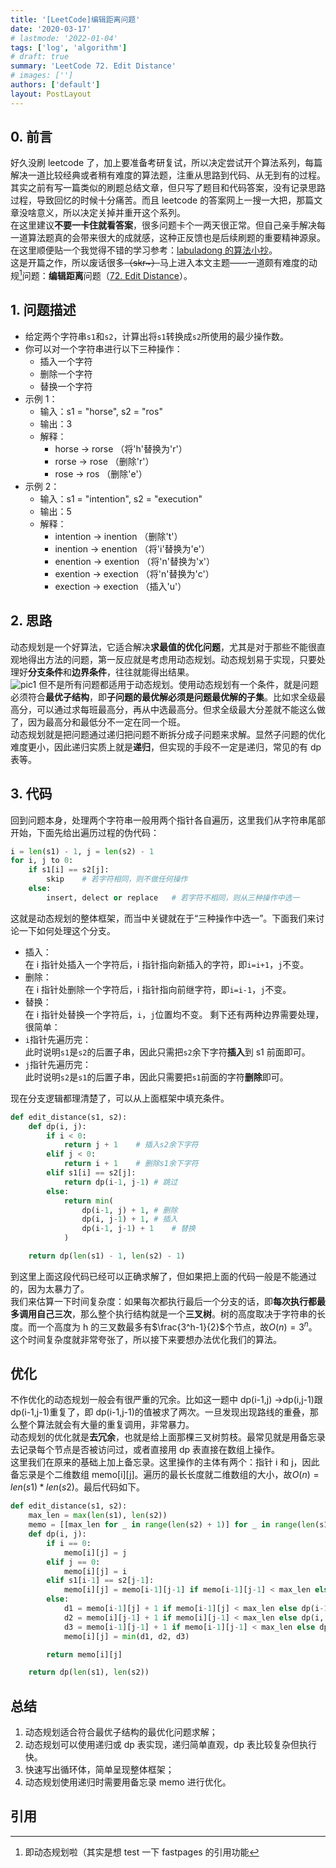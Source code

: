 ```yaml
---
title: '[LeetCode]编辑距离问题'
date: '2020-03-17'
# lastmode: '2022-01-04'
tags: ['log', 'algorithm']
# draft: true
summary: 'LeetCode 72. Edit Distance'
# images: ['']
authors: ['default']
layout: PostLayout
---
```


## 0. 前言

好久没刷 leetcode 了，加上要准备考研复试，所以决定尝试开个算法系列，每篇解决一道比较经典或者稍有难度的算法题，注重从思路到代码、从无到有的过程。  
其实之前有写一篇类似的刷题总结文章，但只写了题目和代码答案，没有记录思路过程，导致回忆的时候十分痛苦。而且 leetcode 的答案网上一搜一大把，那篇文章没啥意义，所以决定关掉并重开这个系列。  
在这里建议**不要一卡住就看答案**，很多问题卡个一两天很正常。但自己亲手解决每一道算法题真的会带来很大的成就感，这种正反馈也是后续刷题的重要精神源泉。在这里顺便贴一个我觉得不错的学习参考：[labuladong 的算法小抄](https://labuladong.gitbook.io/algo/)。  
这是开篇之作，所以废话很多~~（skr~）~~马上进入本文主题——一道颇有难度的动规[^1]问题：**编辑距离**问题（[72. Edit Distance](https://leetcode.com/problems/edit-distance/)）。

## 1. 问题描述

- 给定两个字符串`s1`和`s2`，计算出将`s1`转换成`s2`所使用的最少操作数。
- 你可以对一个字符串进行以下三种操作：
  - 插入一个字符
  - 删除一个字符
  - 替换一个字符
- 示例 1：
  - 输入：s1 = "horse", s2 = "ros"
  - 输出：3
  - 解释：
    - horse -> rorse （将'h'替换为'r'）
    - rorse -> rose （删除'r'）
    - rose -> ros （删除'e'）
- 示例 2：
  - 输入：s1 = "intention", s2 = "execution"
  - 输出：5
  - 解释：
    - intention -> inention （删除't'）
    - inention -> enention （将'i'替换为'e'）
    - enention -> exention （将'n'替换为'x'）
    - exention -> exection （将'n'替换为'c'）
    - exection -> exection （插入'u'）

## 2. 思路

动态规划是一个好算法，它适合解决**求最值的优化问题**，尤其是对于那些不能很直观地得出方法的问题，第一反应就是考虑用动态规划。动态规划易于实现，只要处理好**分支条件**和**边界条件**，往往就能得出结果。  
![pic1](/static/images/posts/2020-02-17-algorithm-dp-edit-distance/1.png)
但不是所有问题都适用于动态规划。使用动态规划有一个条件，就是问题必须符合**最优子结构**，即**子问题的最优解必须是问题最优解的子集**。比如求全级最高分，可以通过求每班最高分，再从中选最高分。但求全级最大分差就不能这么做了，因为最高分和最低分不一定在同一个班。  
动态规划就是把问题通过递归把问题不断拆分成子问题来求解。显然子问题的优化难度更小，因此递归实质上就是**递归**，但实现的手段不一定是递归，常见的有 dp 表等。

## 3. 代码

回到问题本身，处理两个字符串一般用两个指针各自遍历，这里我们从字符串尾部开始，下面先给出遍历过程的伪代码：

```python
i = len(s1) - 1, j = len(s2) - 1
for i, j to 0:
    if s1[i] == s2[j]:
        skip    # 若字符相同，则不做任何操作
    else:
        insert, delect or replace   # 若字符不相同，则从三种操作中选一
```

这就是动态规划的整体框架，而当中关键就在于“三种操作中选一”。下面我们来讨论一下如何处理这个分支。

- 插入：  
  在 i 指针处插入一个字符后，i 指针指向新插入的字符，即`i=i+1`，`j`不变。
- 删除：  
  在 i 指针处删除一个字符后，i 指针指向前继字符，即`i=i-1`，`j`不变。
- 替换：  
   在 i 指针处替换一个字符后，`i`，`j`位置均不变。
  剩下还有两种边界需要处理，很简单：
- `i`指针先遍历完：  
  此时说明`s1`是`s2`的后置子串，因此只需把`s2`余下字符**插入**到 s1 前面即可。
- `j`指针先遍历完：  
  此时说明`s2`是`s1`的后置子串，因此只需要把`s1`前面的字符**删除**即可。

现在分支逻辑都理清楚了，可以从上面框架中填充条件。

```python
def edit_distance(s1, s2):
    def dp(i, j):
        if i < 0:
            return j + 1    # 插入s2余下字符
        elif j < 0:
            return i + 1    # 删除s1余下字符
        elif s1[i] == s2[j]:
            return dp(i-1, j-1) # 跳过
        else:
            return min(
                dp(i-1, j) + 1, # 删除
                dp(i, j-1) + 1, # 插入
                dp(i-1, j-1) + 1    # 替换
            )

    return dp(len(s1) - 1, len(s2) - 1)
```

到这里上面这段代码已经可以正确求解了，但如果把上面的代码一般是不能通过的，因为太暴力了。  
我们来估算一下时间复杂度：如果每次都执行最后一个分支的话，即**每次执行都最多调用自己三次**，那么整个执行结构就是一个**三叉树**。树的高度取决于字符串的长度。而一个高度为 h 的三叉数最多有$\frac{3^h-1}{2}$个节点，故$O(n)=3^n$。这个时间复杂度就非常夸张了，所以接下来要想办法优化我们的算法。

## 优化

不作优化的动态规划一般会有很严重的冗余。比如这一题中 dp(i-1,j) ->dp(i,j-1)跟 dp(i-1,j-1)重复了，即 dp(i-1,j-1)的值被求了两次。一旦发现出现路线的重叠，那么整个算法就会有大量的重复调用，非常暴力。  
动态规划的优化就是**去冗余**，也就是给上面那棵三叉树剪枝。最常见就是用备忘录去记录每个节点是否被访问过，或者直接用 dp 表直接在数组上操作。  
这里我们在原来的基础上加上备忘录。这里操作的主体有两个：指针 i 和 j，因此备忘录是个二维数组 memo[i][j]。遍历的最长长度就二维数组的大小，故$O(n)=len(s1)*len(s2)$。最后代码如下。

```python
def edit_distance(s1, s2):
    max_len = max(len(s1), len(s2))
    memo = [[max_len for _ in range(len(s2) + 1)] for _ in range(len(s1) + 1)]
    def dp(i, j):
        if i == 0:
            memo[i][j] = j
        elif j == 0:
            memo[i][j] = i
        elif s1[i-1] == s2[j-1]:
            memo[i][j] = memo[i-1][j-1] if memo[i-1][j-1] < max_len else dp(i - 1, j - 1) # skip
        else:
            d1 = memo[i-1][j] + 1 if memo[i-1][j] < max_len else dp(i-1, j) + 1
            d2 = memo[i][j-1] + 1 if memo[i][j-1] < max_len else dp(i, j-1) + 1
            d3 = memo[i-1][j-1] + 1 if memo[i-1][j-1] < max_len else dp(i-1, j-1) + 1
            memo[i][j] = min(d1, d2, d3)

        return memo[i][j]

    return dp(len(s1), len(s2))
```

## 总结

1. 动态规划适合符合最优子结构的最优化问题求解；
2. 动态规划可以使用递归或 dp 表实现，递归简单直观，dp 表比较复杂但执行快。
3. 快速写出循环体，简单呈现整体框架；
4. 动态规划使用递归时需要用备忘录 memo 进行优化。

## 引用

[^1]: 即动态规划啦（其实是想 test 一下 fastpages 的引用功能
